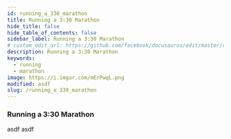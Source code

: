 ```yaml
---
id: running_a_330_marathon
title: Running a 3:30 Marathon
hide_title: false
hide_table_of_contents: false
sidebar_label: Running a 3:30 Marathon
# custom_edit_url: https://github.com/facebook/docusaurus/edit/master/docs/api-doc-markdown.md
description: Running a 3:30 Marathon
keywords:
  - running
  - marathon
image: https://i.imgur.com/mErPwqL.png
modified: asdf
slug: /running_a_330_marathon
---
```


### Running a 3:30 Marathon
asdf
asdf